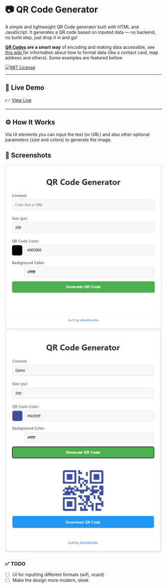 # 📷 QR Code Generator

A simple and lightweight QR Code generator built with HTML and JavaScript. It generates a QR code based on inputed data — no backend, no build step, just drop it in and go!

**[QR Codes](https://en.wikipedia.org/wiki/QR_code) are a smart way** of encoding and making data accessible, see <a href="https://github.com/zxing/zxing/wiki/Barcode-Contents" target="_blank">this wiki </a> for information about how to format data (like a contact card, map address and others). Some examples are featured bellow

[![MIT License](https://img.shields.io/badge/license-MIT-blue.svg)](LICENSE)

---

## 🔗 Live Demo

👉 <a href="https://ovidiuchis.github.io/qrgenerator/" target="_blank">View Live</a>

---

## ⚙️ How It Works

Via UI elements you can input the text (or URL) and also other optional parameters (size and colors) to generate the image.

## 📸 Screenshots

![screenshot](assets/initialv.png)
![screenshot](assets/generatedv.png)

### ✅ TODO

- [ ] UI for inputting different formats (wifi, vcard)
- [ ] Make the design more modern, sleek
